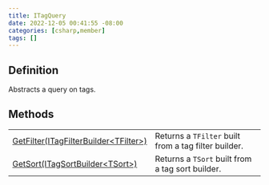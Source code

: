 ```yaml
---
title: ITagQuery
date: 2022-12-05 00:41:55 -08:00
categories: [csharp,member]
tags: []
---
```


## Definition

Abstracts a query on tags.

## Methods
<table><tr><td><!--/posts/csharp.member.entitydb.abstractions.queries.itagquery.getfilter/--><a href='#'>GetFilter(ITagFilterBuilder&lt;TFilter&gt;)</a></td><td>
Returns a <code class='language-plaintext highlighter-rouge'>TFilter</code> built from a tag filter builder.
</td></tr><tr><td><!--/posts/csharp.member.entitydb.abstractions.queries.itagquery.getsort/--><a href='#'>GetSort(ITagSortBuilder&lt;TSort&gt;)</a></td><td>
Returns a <code class='language-plaintext highlighter-rouge'>TSort</code> built from a tag sort builder.
</td></tr></table>
